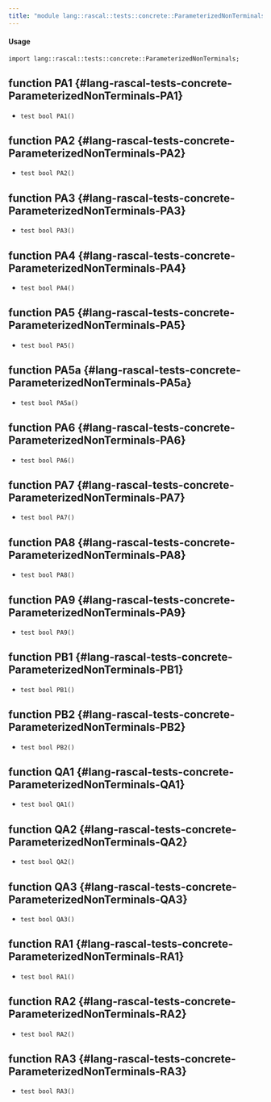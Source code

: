 ```yaml
---
title: "module lang::rascal::tests::concrete::ParameterizedNonTerminals"
---
```


#### Usage

`import lang::rascal::tests::concrete::ParameterizedNonTerminals;`

## function PA1 {#lang-rascal-tests-concrete-ParameterizedNonTerminals-PA1}

* ``test bool PA1()``

## function PA2 {#lang-rascal-tests-concrete-ParameterizedNonTerminals-PA2}

* ``test bool PA2()``

## function PA3 {#lang-rascal-tests-concrete-ParameterizedNonTerminals-PA3}

* ``test bool PA3()``

## function PA4 {#lang-rascal-tests-concrete-ParameterizedNonTerminals-PA4}

* ``test bool PA4()``

## function PA5 {#lang-rascal-tests-concrete-ParameterizedNonTerminals-PA5}

* ``test bool PA5()``

## function PA5a {#lang-rascal-tests-concrete-ParameterizedNonTerminals-PA5a}

* ``test bool PA5a()``

## function PA6 {#lang-rascal-tests-concrete-ParameterizedNonTerminals-PA6}

* ``test bool PA6()``

## function PA7 {#lang-rascal-tests-concrete-ParameterizedNonTerminals-PA7}

* ``test bool PA7()``

## function PA8 {#lang-rascal-tests-concrete-ParameterizedNonTerminals-PA8}

* ``test bool PA8()``

## function PA9 {#lang-rascal-tests-concrete-ParameterizedNonTerminals-PA9}

* ``test bool PA9()``

## function PB1 {#lang-rascal-tests-concrete-ParameterizedNonTerminals-PB1}

* ``test bool PB1()``

## function PB2 {#lang-rascal-tests-concrete-ParameterizedNonTerminals-PB2}

* ``test bool PB2()``

## function QA1 {#lang-rascal-tests-concrete-ParameterizedNonTerminals-QA1}

* ``test bool QA1()``

## function QA2 {#lang-rascal-tests-concrete-ParameterizedNonTerminals-QA2}

* ``test bool QA2()``

## function QA3 {#lang-rascal-tests-concrete-ParameterizedNonTerminals-QA3}

* ``test bool QA3()``

## function RA1 {#lang-rascal-tests-concrete-ParameterizedNonTerminals-RA1}

* ``test bool RA1()``

## function RA2 {#lang-rascal-tests-concrete-ParameterizedNonTerminals-RA2}

* ``test bool RA2()``

## function RA3 {#lang-rascal-tests-concrete-ParameterizedNonTerminals-RA3}

* ``test bool RA3()``

